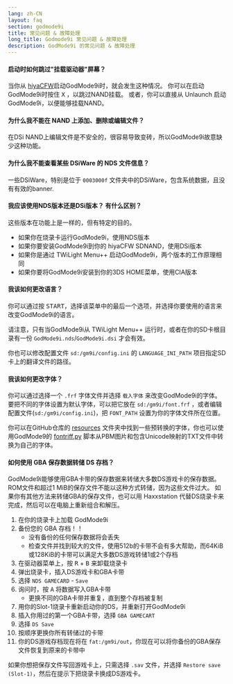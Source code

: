 ```yaml
---
lang: zh-CN
layout: faq
section: godmode9i
title: 常见问题 & 故障处理
long_title: Godmode9i 常见问题 & 故障处理
description: GodMode9i 的常见问题 & 故障处理
---
```


#### 启动时如何跳过"挂载驱动器"屏幕？
当你从 [hiyaCFW](../hiyacfw)启动GodMode9i时，就会发生这种情况。 你可以在启动GodMode9i时按住 <kbd class="face">X</kbd> ，以跳过NAND挂载。 或者，你可以直接从 Unlaunch 启动 GodMode9i，以便能够挂载NAND。

#### 为什么我不能在 NAND 上添加、删除或编辑文件？
在DSi NAND上编辑文件是不安全的，很容易导致变砖，所以GodMode9i故意缺少这种功能。

#### 为什么我不能查看某些 DSiWare 的 NDS 文件信息？
一些DSiWare，特别是位于 `0003000f` 文件夹中的DSiWare，包含系统数据，且没有有效的banner.

#### 我应该使用NDS版本还是DSi版本？ 有什么区别？
这些版本在功能上是一样的，但有特定的目的。
- 如果你在烧录卡运行GodMode9i，使用NDS版本
- 如果你要安装GodMode9i到你的 hiyaCFW SDNAND，使用DSi版本
- 如果你是通过 TWiLight Menu++ 启动GodMode9i，两个版本的工作原理相同
- 如果你要将GodMode9i安装到你的3DS HOME菜单，使用CIA版本

#### 我该如何更改语言？
你可以通过按 <kbd>START</kbd>，选择该菜单中的最后一个选项，并选择你要使用的语言来改变GodMode9i的语言。

请注意，只有当GodMode9i从 TWiLight Menu++ 运行时，或者在你的SD卡根目录有一份 `GodMode9i.nds`/`GodMode9i.dsi` 才会有效。

你也可以修改配置文件 `sd:/gm9i/config.ini` 的 `LANGUAGE_INI_PATH` 项目指定SD卡上的翻译文件的路径。

#### 我该如何更改字体？
你可以通过选择一个 `.frf` 字体文件并选择  `载入字体`  来改变GodMode9i的字体。 要把不同的字体设置为默认字体，可以把它放在 `sd:/gm9i/font.frf` ，或者编辑配置文件(`sd:/gm9i/config.ini`)，把 `FONT_PATH` 设置为你的字体文件所在位置。

你可以在GitHub仓库的 [resources](https://github.com/DS-Homebrew/GodMode9i/tree/master/resources/fonts) 文件夹中找到一些预转换的字体，你也可以使用GodMode9的 [fontriff.py](https://github.com/d0k3/GodMode9/blob/master/utils/fontriff.py) 脚本从PBM图片和包含Unicode映射的TXT文件中转换为自己的字体。

#### 如何使用 GBA 保存数据转储 DS 存档？
GodMode9i能够使用GBA卡带的保存数据来转储大多数DS游戏卡的保存数据。 ROM文件和超过1 MiB的保存文件不能以这种方式转储，因为这些文件过大。 如果你有其他方法来转储GBA的保存文件，也可以用 Haxxstation 代替DS烧录卡来完成，然后可以在电脑上重新组合和解压。

1. 在你的烧录卡上加载 GodMode9i
1. 备份您的 GBA 存档！！
   - 没有备份的任何保存数据将会丢失
   - 检查文件并找到较大的文件，使用512b的卡带不会有多大帮助，而64KiB或128KiB的卡带可以满足大多数DS游戏转储1或2个存档
1. 在驱动器菜单上，按 <kbd class="r">R</kbd> + <kbd class="face">B</kbd> 来卸载烧录卡
1. 弹出烧录卡，插入DS游戏卡和GBA卡带
1. 选择 `NDS GAMECARD` - `Save`
1. 询问时，按 <kbd class="face">A</kbd> 将数据写入GBA卡带
   - 更换不同的GBA卡带并重复，直到整个存档被复制
1. 用你的Slot-1烧录卡重新启动你的DS，并重新打开GodMode9i
1. 插入你用过的第一个GBA卡带，选择 `GBA GAMECART`
1. 选择 `DS Save`
1. 按顺序更换你所有转储过的卡带
1. 你的DS游戏存档现在将在 `fat:/gm9i/out`，你现在可以将你备份的GBA保存文件恢复到原来的卡带中

如果你想把保存文件写回游戏卡上，只需选择 `.sav` 文件，并选择 `Restore save (Slot-1)`，然后在提示下把烧录卡换成DS游戏卡。
